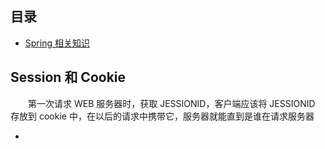 ## 目录

- [Spring 相关知识]()


## Session 和 Cookie

&emsp;&emsp;第一次请求 WEB 服务器时，获取 JESSIONID，客户端应该将 JESSIONID 存放到 cookie 中，在以后的请求中携带它，服务器就能直到是谁在请求服务器

- 
